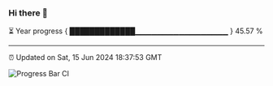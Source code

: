 ### Hi there 👋

⏳ Year progress { █████████████▁▁▁▁▁▁▁▁▁▁▁▁▁▁▁▁▁ } 45.57 %

---

⏰ Updated on Sat, 15 Jun 2024 18:37:53 GMT

![Progress Bar CI](https://github.com/IshwaranRudhara/GIT-ACTION/workflows/Progress%20Bar%20CI/badge.svg)
